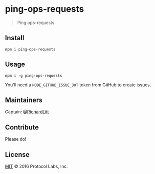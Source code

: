 # ping-ops-requests

> Ping ops-requests

## Install

```
npm i ping-ops-requests
```

## Usage

```
npm i -g ping-ops-requests
```

You'll need a `NODE_GITHUB_ISSUE_BOT` token from GitHub to create issues.

## Maintainers

Captain: [@RichardLitt](https://github.com/RichardLitt)

## Contribute

Please do!

## License

[MIT](LICENSE) © 2016 Protocol Labs, Inc.
